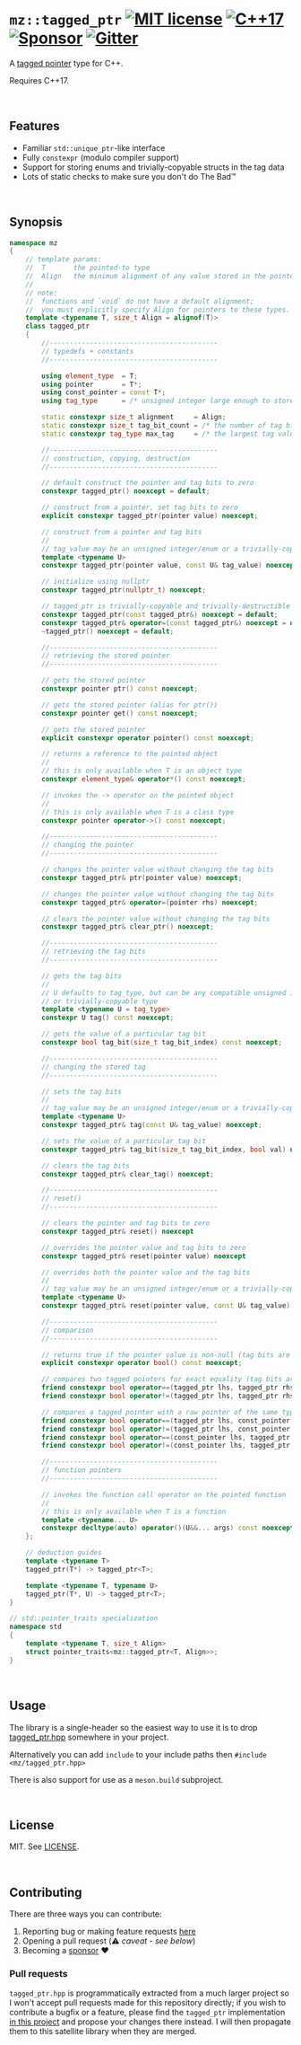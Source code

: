 # `mz::tagged_ptr` [![MIT license](docs/images/badge-license-MIT.svg)](./LICENSE) [![C++17](docs/images/badge-c++17.svg)][cpp_compilers] [![Sponsor](docs/images/badge-sponsor.svg)][sponsor] [![Gitter](docs/images/badge-gitter.svg)][gitter]

A [tagged pointer](https://en.wikipedia.org/wiki/Tagged_pointer) type for C++.

Requires C++17.

<br>

## Features

-   Familiar `std::unique_ptr`-like interface
-   Fully `constexpr` (modulo compiler support)
-   Support for storing enums and trivially-copyable structs in the tag data
-   Lots of static checks to make sure you don't do The Bad™

<br>

## Synopsis

```cpp
namespace mz
{
    // template params:
    //	T		the pointed-to type
    //	Align	the minimum alignment of any value stored in the pointer
    //
    // note:
    //	functions and `void` do not have a default alignment;
    //	you must explicitly specify Align for pointers to these types.
    template <typename T, size_t Align = alignof(T)>
    class tagged_ptr
    {
        //------------------------------------------
        // typedefs + constants
        //------------------------------------------

        using element_type  = T;
        using pointer       = T*;
        using const_pointer = const T*;
        using tag_type      = /* unsigned integer large enough to store the tag bits */;

        static constexpr size_t alignment     = Align;
        static constexpr size_t tag_bit_count = /* the number of tag bits that may be stored */;
        static constexpr tag_type max_tag     = /* the largest tag value for this pointer */;

        //------------------------------------------
        // construction, copying, destruction
        //------------------------------------------

        // default construct the pointer and tag bits to zero
        constexpr tagged_ptr() noexcept = default;

        // construct from a pointer, set tag bits to zero
        explicit constexpr tagged_ptr(pointer value) noexcept;

        // construct from a pointer and tag bits
        //
        // tag_value may be an unsigned integer/enum or a trivially-copyable type small enough
        template <typename U>
        constexpr tagged_ptr(pointer value, const U& tag_value) noexcept;

        // initialize using nullptr
        constexpr tagged_ptr(nullptr_t) noexcept;

        // tagged_ptr is trivially-copyable and trivially-destructible
        constexpr tagged_ptr(const tagged_ptr&) noexcept = default;
        constexpr tagged_ptr& operator=(const tagged_ptr&) noexcept = default;
        ~tagged_ptr() noexcept = default;

        //------------------------------------------
        // retrieving the stored pointer
        //------------------------------------------

        // gets the stored pointer
        constexpr pointer ptr() const noexcept;

        // gets the stored pointer (alias for ptr())
        constexpr pointer get() const noexcept;

        // gets the stored pointer
        explicit constexpr operator pointer() const noexcept;

        // returns a reference to the pointed object
        //
        // this is only available when T is an object type
        constexpr element_type& operator*() const noexcept;

        // invokes the -> operator on the pointed object
        //
        // this is only available when T is a class type
        constexpr pointer operator->() const noexcept;

        //------------------------------------------
        // changing the pointer
        //------------------------------------------

        // changes the pointer value without changing the tag bits
        constexpr tagged_ptr& ptr(pointer value) noexcept;

        // changes the pointer value without changing the tag bits
        constexpr tagged_ptr& operator=(pointer rhs) noexcept;

        // clears the pointer value without changing the tag bits
        constexpr tagged_ptr& clear_ptr() noexcept;

        //------------------------------------------
        // retrieving the tag bits
        //------------------------------------------

        // gets the tag bits
        //
        // U defaults to tag_type, but can be any compatible unsigned integer/enum
        // or trivially-copyable type
        template <typename U = tag_type>
        constexpr U tag() const noexcept;

        // gets the value of a particular tag bit
        constexpr bool tag_bit(size_t tag_bit_index) const noexcept;

        //------------------------------------------
        // changing the stored tag
        //------------------------------------------

        // sets the tag bits
        //
        // tag_value may be an unsigned integer/enum or a trivially-copyable type small enough
        template <typename U>
        constexpr tagged_ptr& tag(const U& tag_value) noexcept;

        // sets the value of a particular tag bit
        constexpr tagged_ptr& tag_bit(size_t tag_bit_index, bool val) noexcept;

        // clears the tag bits
        constexpr tagged_ptr& clear_tag() noexcept;

        //------------------------------------------
        // reset()
        //------------------------------------------

        // clears the pointer and tag bits to zero
        constexpr tagged_ptr& reset() noexcept

        // overrides the pointer value and tag bits to zero
        constexpr tagged_ptr& reset(pointer value) noexcept

        // overrides both the pointer value and the tag bits
        //
        // tag_value may be an unsigned integer/enum or a trivially-copyable type small enough
        template <typename U>
        constexpr tagged_ptr& reset(pointer value, const U& tag_value) noexcept

        //------------------------------------------
        // comparison
        //------------------------------------------

        // returns true if the pointer value is non-null (tag bits are ignored)
        explicit constexpr operator bool() const noexcept;

        // compares two tagged pointers for exact equality (tag bits are NOT ignored)
        friend constexpr bool operator==(tagged_ptr lhs, tagged_ptr rhs) noexcept;
        friend constexpr bool operator!=(tagged_ptr lhs, tagged_ptr rhs) noexcept;

        // compares a tagged pointer with a raw pointer of the same type (tag bits are ignored)
        friend constexpr bool operator==(tagged_ptr lhs, const_pointer rhs) noexcept;
        friend constexpr bool operator!=(tagged_ptr lhs, const_pointer rhs) noexcept;
        friend constexpr bool operator==(const_pointer lhs, tagged_ptr rhs) noexcept;
        friend constexpr bool operator!=(const_pointer lhs, tagged_ptr rhs) noexcept;

        //------------------------------------------
        // function pointers
        //------------------------------------------

        // invokes the function call operator on the pointed function
        //
        // this is only available when T is a function
        template <typename... U>
        constexpr decltype(auto) operator()(U&&... args) const noexcept(/*...*/);
    };

    // deduction guides
    template <typename T>
    tagged_ptr(T*) -> tagged_ptr<T>;

    template <typename T, typename U>
    tagged_ptr(T*, U) -> tagged_ptr<T>;
}

// std::pointer_traits specialization
namespace std
{
    template <typename T, size_t Align>
    struct pointer_traits<mz::tagged_ptr<T, Align>>;
}

```

<br>

## Usage

The library is a single-header so the easiest way to use it is to drop [tagged_ptr.hpp] somewhere in your project.

Alternatively you can add `include` to your include paths then `#include <mz/tagged_ptr.hpp>`

There is also support for use as a `meson.build` subproject.

<br>

## License

MIT. See [LICENSE](LICENSE).

<br>

## Contributing

There are three ways you can contribute:

1. Reporting bug or making feature requests [here](https://github.com/marzer/tagged_ptr/issues/new)
2. Opening a pull request (⚠&#xFE0F; _caveat - see below_)
3. Becoming a [sponsor] ❤&#xFE0F;

### Pull requests

`tagged_ptr.hpp` is programmatically extracted from a much larger project so I won't accept pull requests made for this repository directly; if you wish to contribute a bugfix or a feature, please find the `tagged_ptr` implementation [in this project](https://github.com/marzer/muu) and propose your changes there instead. I will then propagate them to this satellite library when they are merged.

[tagged_ptr.hpp]: include/mz/tagged_ptr.hpp
[license]: ./LICENSE
[cpp_compilers]: https://en.cppreference.com/w/cpp/compiler_support
[gitter]: https://gitter.im/marzer/community
[sponsor]: https://github.com/sponsors/marzer
